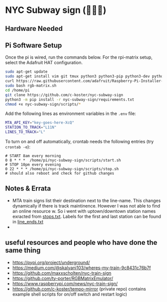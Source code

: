 # NYC Subway sign (🗽🍎🚉)


## Hardware Needed

## Pi Software Setup

Once the pi is wired, run the commands below. For the rpi-matrix setup, select the Adafruit HAT configuration.

```sh
sudo apt-get update
sudo apt-get install vim git tmux python3 python3-pip python3-dev python3-pillow -y
curl https://raw.githubusercontent.com/adafruit/Raspberry-Pi-Installer-Scripts/main/rgb-matrix.sh > rgb-matrix.sh
sudo bash rgb-matrix.sh
cd /home/pi
git clone https://github.com/c-koster/nyc-subway-sign
python3 -m pip install -r nyc-subway-sign/requirements.txt
chmod +x nyc-subway-sign/scripts/*
```


Add the following lines as environment variables in the `.env` file:
```sh
MTA_API_KEY="key-goes-here-XcQ"
STATION_TO_TRACK="L11N"
LINES_TO_TRACK="L"
```

To turn on and off automatically, crontab needs the following entries (try `crontab -e`):

```
# START 8am every morning
0 8 * * *  /home/pi/nyc-subway-sign/scripts/start.sh 
# STOP 10pm every evening
0 22 * * * /home/pi/nyc-subway-sign/scripts/stop.sh 
# should also reboot and check for github changes
```




## Notes & Errata

- MTA train signs list their destination next to the line-name. This changes dynamically if there is track maintinence. However I was not able to find an online resource w. So i went with uptown/downtown station names exracted from [stops.txt](./resources/stops.txt). Labels for the first and last station can be found in [line_ends.txt](./resources/line_ends.txt)
- 

## useful resources and people who have done the same thing

- https://pypi.org/project/underground/
- https://medium.com/@skalyani103/wheres-my-train-9c8431c76b7f 
- https://github.com/maxxscholten/nyc-train-sign 
- https://github.com/ty-porter/RGBMatrixEmulator/
- https://www.raspberrypi.com/news/nyc-train-sign/
- https://github.com/c-koster/tempo-mirror (private repo) contains example shell scripts for on/off switch and restart logic) 

